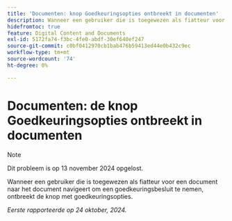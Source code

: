 ```yaml
---
title: 'Documenten: knop Goedkeuringsopties ontbreekt in documenten'
description: Wanneer een gebruiker die is toegewezen als fiatteur voor een document naar het document navigeert om een goedkeuringsbesluit te nemen, ontbreekt de knop met goedkeuringsopties.
hidefromtoc: true
feature: Digital Content and Documents
exl-id: 5172fa74-f3bc-4fe0-abdf-30ef640ef247
source-git-commit: c0bf0412970cb1bab476b59413ed44e0b432c9ec
workflow-type: tm+mt
source-wordcount: '74'
ht-degree: 0%

---
```


# Documenten: de knop Goedkeuringsopties ontbreekt in documenten

>[!NOTE]
>
>Dit probleem is op 13 november 2024 opgelost.

Wanneer een gebruiker die is toegewezen als fiatteur voor een document naar het document navigeert om een goedkeuringsbesluit te nemen, ontbreekt de knop met goedkeuringsopties.

_Eerste rapporteerde op 24 oktober, 2024._
